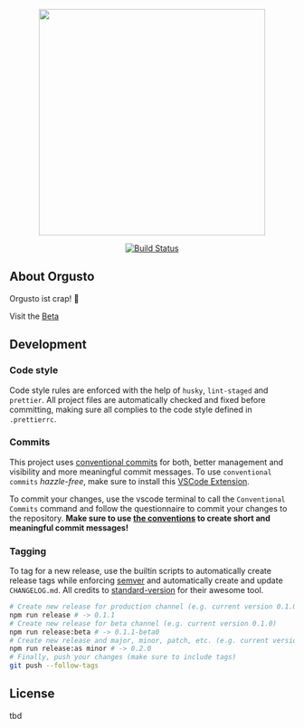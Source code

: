 <p align="center"><img src="https://orgusto.com/orgusto-logo-svg.svg" width="400"></p>

<p align="center">
<a href="https://travis-ci.org/laravel/framework"><img src="https://travis-ci.org/laravel/framework.svg" alt="Build Status"></a>
</p>

## About Orgusto

Orgusto ist crap! 💩

Visit the [Beta](https://beta.orgusto.com)

## Development

### Code style

Code style rules are enforced with the help of `husky`, `lint-staged` and `prettier`. All project files are automatically checked and fixed before committing, making sure all complies to the code style defined in `.prettierrc`.

### Commits

This project uses [conventional commits](https://www.conventionalcommits.org/en/v1.0.0/) for both, better management and visibility and more meaningful commit messages. To use `conventional commits` _hazzle-free_, make sure to install this [VSCode Extension](https://marketplace.visualstudio.com/items?itemName=vivaxy.vscode-conventional-commits).

To commit your changes, use the vscode terminal to call the `Conventional Commits` command and follow the questionnaire to commit your changes to the repository. **Make sure to use [the conventions](https://www.conventionalcommits.org/en/v1.0.0/#specification) to create short and meaningful commit messages!**

### Tagging

To tag for a new release, use the builtin scripts to automatically create release tags while enforcing [semver](https://semver.org/lang/de/) and automatically create and update `CHANGELOG.md`. All credits to [standard-version](https://github.com/conventional-changelog/standard-version) for their awesome tool.

```sh
# Create new release for production channel (e.g. current version 0.1.0)
npm run release # -> 0.1.1
# Create new release for beta channel (e.g. current version 0.1.0)
npm run release:beta # -> 0.1.1-beta0
# Create new release and major, minor, patch, etc. (e.g. current version 0.1.0)
npm run release:as minor # -> 0.2.0
# Finally, push your changes (make sure to include tags)
git push --follow-tags
```

## License

tbd
